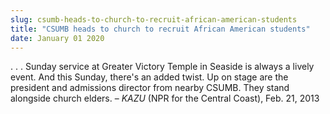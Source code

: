 ```yaml
---
slug: csumb-heads-to-church-to-recruit-african-american-students
title: "CSUMB heads to church to recruit African American students"
date: January 01 2020
---
```


 
<p>
  . . . Sunday service at Greater Victory Temple in Seaside is always a lively
  event. And this Sunday, there's an added twist. Up on stage are the president
  and admissions director from nearby CSUMB. They stand alongside church elders.
  – <em>KAZU</em> (NPR for the Central Coast), Feb. 21, 2013
</p>
 
